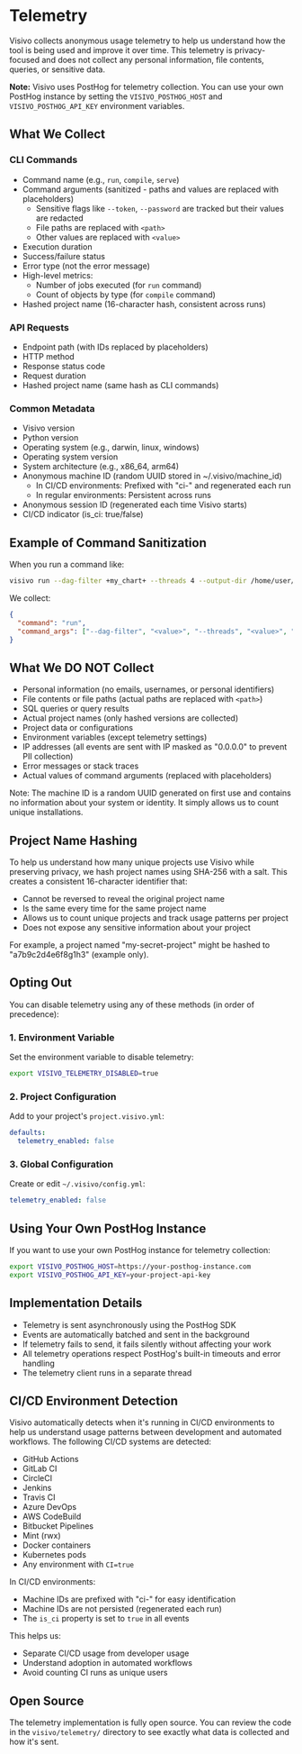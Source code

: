 # Telemetry

Visivo collects anonymous usage telemetry to help us understand how the tool is being used and improve it over time. This telemetry is privacy-focused and does not collect any personal information, file contents, queries, or sensitive data.

**Note:** Visivo uses PostHog for telemetry collection. You can use your own PostHog instance by setting the `VISIVO_POSTHOG_HOST` and `VISIVO_POSTHOG_API_KEY` environment variables.

## What We Collect

### CLI Commands
- Command name (e.g., `run`, `compile`, `serve`)
- Command arguments (sanitized - paths and values are replaced with placeholders)
  - Sensitive flags like `--token`, `--password` are tracked but their values are redacted
  - File paths are replaced with `<path>`
  - Other values are replaced with `<value>`
- Execution duration
- Success/failure status
- Error type (not the error message)
- High-level metrics:
  - Number of jobs executed (for `run` command)
  - Count of objects by type (for `compile` command)
- Hashed project name (16-character hash, consistent across runs)

### API Requests
- Endpoint path (with IDs replaced by placeholders)
- HTTP method
- Response status code
- Request duration
- Hashed project name (same hash as CLI commands)

### Common Metadata
- Visivo version
- Python version
- Operating system (e.g., darwin, linux, windows)
- Operating system version
- System architecture (e.g., x86_64, arm64)
- Anonymous machine ID (random UUID stored in ~/.visivo/machine_id)
  - In CI/CD environments: Prefixed with "ci-" and regenerated each run
  - In regular environments: Persistent across runs
- Anonymous session ID (regenerated each time Visivo starts)
- CI/CD indicator (is_ci: true/false)

## Example of Command Sanitization

When you run a command like:
```bash
visivo run --dag-filter +my_chart+ --threads 4 --output-dir /home/user/output
```

We collect:
```json
{
  "command": "run",
  "command_args": ["--dag-filter", "<value>", "--threads", "<value>", "--output-dir", "<path>"]
}
```

## What We DO NOT Collect
- Personal information (no emails, usernames, or personal identifiers)
- File contents or file paths (actual paths are replaced with `<path>`)
- SQL queries or query results
- Actual project names (only hashed versions are collected)
- Project data or configurations
- Environment variables (except telemetry settings)
- IP addresses (all events are sent with IP masked as "0.0.0.0" to prevent PII collection)
- Error messages or stack traces
- Actual values of command arguments (replaced with placeholders)

Note: The machine ID is a random UUID generated on first use and contains no information about your system or identity. It simply allows us to count unique installations.

## Project Name Hashing

To help us understand how many unique projects use Visivo while preserving privacy, we hash project names using SHA-256 with a salt. This creates a consistent 16-character identifier that:

- Cannot be reversed to reveal the original project name
- Is the same every time for the same project name
- Allows us to count unique projects and track usage patterns per project
- Does not expose any sensitive information about your project

For example, a project named "my-secret-project" might be hashed to "a7b9c2d4e6f8g1h3" (example only).

## Opting Out

You can disable telemetry using any of these methods (in order of precedence):

### 1. Environment Variable
Set the environment variable to disable telemetry:
```bash
export VISIVO_TELEMETRY_DISABLED=true
```

### 2. Project Configuration
Add to your project's `project.visivo.yml`:
```yaml
defaults:
  telemetry_enabled: false
```

### 3. Global Configuration
Create or edit `~/.visivo/config.yml`:
```yaml
telemetry_enabled: false
```

## Using Your Own PostHog Instance

If you want to use your own PostHog instance for telemetry collection:

```bash
export VISIVO_POSTHOG_HOST=https://your-posthog-instance.com
export VISIVO_POSTHOG_API_KEY=your-project-api-key
```

## Implementation Details

- Telemetry is sent asynchronously using the PostHog SDK
- Events are automatically batched and sent in the background
- If telemetry fails to send, it fails silently without affecting your work
- All telemetry operations respect PostHog's built-in timeouts and error handling
- The telemetry client runs in a separate thread

## CI/CD Environment Detection

Visivo automatically detects when it's running in CI/CD environments to help us understand usage patterns between development and automated workflows. The following CI/CD systems are detected:

- GitHub Actions
- GitLab CI
- CircleCI
- Jenkins
- Travis CI
- Azure DevOps
- AWS CodeBuild
- Bitbucket Pipelines
- Mint (rwx)
- Docker containers
- Kubernetes pods
- Any environment with `CI=true`

In CI/CD environments:
- Machine IDs are prefixed with "ci-" for easy identification
- Machine IDs are not persisted (regenerated each run)
- The `is_ci` property is set to `true` in all events

This helps us:
- Separate CI/CD usage from developer usage
- Understand adoption in automated workflows
- Avoid counting CI runs as unique users

## Open Source

The telemetry implementation is fully open source. You can review the code in the `visivo/telemetry/` directory to see exactly what data is collected and how it's sent.